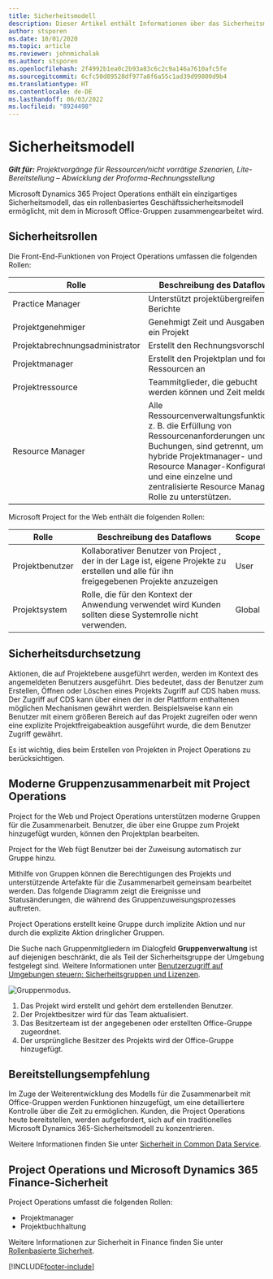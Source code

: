 ```yaml
---
title: Sicherheitsmodell
description: Dieser Artikel enthält Informationen über das Sicherheitsmodell in Dynamics 365 Project Operations.
author: stsporen
ms.date: 10/01/2020
ms.topic: article
ms.reviewer: johnmichalak
ms.author: stsporen
ms.openlocfilehash: 2f4992b1ea0c2b93a83c6c2c9a146a7610afc5fe
ms.sourcegitcommit: 6cfc50d89528df977a8f6a55c1ad39d99800d9b4
ms.translationtype: HT
ms.contentlocale: de-DE
ms.lasthandoff: 06/03/2022
ms.locfileid: "8924498"
---
```

# <a name="security-model"></a>Sicherheitsmodell

_**Gilt für:** Projektvorgänge für Ressourcen/nicht vorrätige Szenarien, Lite-Bereitstellung – Abwicklung der Proforma-Rechnungsstellung_



Microsoft Dynamics 365 Project Operations enthält ein einzigartiges Sicherheitsmodell, das ein rollenbasiertes Geschäftssicherheitsmodell ermöglicht, mit dem in Microsoft Office-Gruppen zusammengearbeitet wird. 


## <a name="security-roles"></a>Sicherheitsrollen
Die Front-End-Funktionen von Project Operations umfassen die folgenden Rollen:

| Rolle                          | Beschreibung des Dataflows                                                                                                                                                                 | Scope |
|-------------------------------|-----------------------------------------------------------------------------------------------------------------------------------------------------------------------------|------|
| Practice Manager              | Unterstützt projektübergreifende Berichte                                                                                                            | Geschäftseinheit              |
| Projektgenehmiger              | Genehmigt Zeit und Ausgaben für ein Projekt                                                                                                                              | Geschäftseinheit |
| Projektabrechnungsadministrator | Erstellt den Rechnungsvorschlag                                                                                                                                                 | Geschäftseinheit |
| Projektmanager               | Erstellt den Projektplan und fordert Ressourcen an                                                                                                                              | Geschäftseinheit |
| Projektressource              | Teammitglieder, die gebucht werden können und Zeit melden                                                                                                          | Geschäftseinheit|
| Resource Manager              | Alle Ressourcenverwaltungsfunktionen, z. B. die Erfüllung von Ressourcenanforderungen und Buchungen, sind getrennt, um eine hybride Projektmanager- und Resource Manager-Konfiguration und eine einzelne und zentralisierte Resource Manager-Rolle zu unterstützen. | Geschäftseinheit |


Microsoft Project for the Web enthält die folgenden Rollen:

| Rolle           | Beschreibung des Dataflows                                                                                                        | Scope  |
|----------------|--------------------------------------------------------------------------------------------------------------------|--------|
| Projektbenutzer   | Kollaborativer Benutzer von Project   , der in der Lage ist, eigene Projekte zu erstellen und alle für ihn freigegebenen Projekte anzuzeigen | User   |
| Projektsystem | Rolle, die für den Kontext der Anwendung   verwendet wird Kunden sollten diese Systemrolle nicht verwenden.                                    | Global |

## <a name="security-enforcement"></a>Sicherheitsdurchsetzung
Aktionen, die auf Projektebene ausgeführt werden, werden im Kontext des angemeldeten Benutzers ausgeführt. Dies bedeutet, dass der Benutzer zum Erstellen, Öffnen oder Löschen eines Projekts Zugriff auf CDS haben muss. Der Zugriff auf CDS kann über einen der in der Plattform enthaltenen möglichen Mechanismen gewährt werden. Beispielsweise kann ein Benutzer mit einem größeren Bereich auf das Projekt zugreifen oder wenn eine explizite Projektfreigabeaktion ausgeführt wurde, die dem Benutzer Zugriff gewährt.

Es ist wichtig, dies beim Erstellen von Projekten in Project Operations zu berücksichtigen.

## <a name="modern-group-collaboration-with-project-operations"></a>Moderne Gruppenzusammenarbeit mit Project Operations
Project for the Web und Project Operations unterstützen moderne Gruppen für die Zusammenarbeit. Benutzer, die über eine Gruppe zum Projekt hinzugefügt wurden, können den Projektplan bearbeiten.

Project for the Web fügt Benutzer bei der Zuweisung automatisch zur Gruppe hinzu.

Mithilfe von Gruppen können die Berechtigungen des Projekts und unterstützende Artefakte für die Zusammenarbeit gemeinsam bearbeitet werden. Das folgende Diagramm zeigt die Ereignisse und Statusänderungen, die während des Gruppenzuweisungsprozesses auftreten.

Project Operations erstellt keine Gruppe durch implizite Aktion und nur durch die explizite Aktion dringlicher Gruppen.

Die Suche nach Gruppenmitgliedern im Dialogfeld **Gruppenverwaltung** ist auf diejenigen beschränkt, die als Teil der Sicherheitsgruppe der Umgebung festgelegt sind. Weitere Informationen unter [Benutzerzugriff auf Umgebungen steuern: Sicherheitsgruppen und Lizenzen](/power-platform/admin/control-user-access).

![Gruppenmodus.](./media/groupsmode.png)

1. Das Projekt wird erstellt und gehört dem erstellenden Benutzer.
2. Der Projektbesitzer wird für das Team aktualisiert.
3. Das Besitzerteam ist der angegebenen oder erstellten Office-Gruppe zugeordnet.
4. Der ursprüngliche Besitzer des Projekts wird der Office-Gruppe hinzugefügt.

## <a name="deployment-recommendation"></a>Bereitstellungsempfehlung
Im Zuge der Weiterentwicklung des Modells für die Zusammenarbeit mit Office-Gruppen werden Funktionen hinzugefügt, um eine detailliertere Kontrolle über die Zeit zu ermöglichen. Kunden, die Project Operations heute bereitstellen, werden aufgefordert, sich auf ein traditionelles Microsoft Dynamics 365-Sicherheitsmodell zu konzentrieren.

Weitere Informationen finden Sie unter [Sicherheit in Common Data Service](/power-platform/admin/wp-security).

## <a name="project-operations-and-microsoft-dynamics-365-finance-security"></a>Project Operations und Microsoft Dynamics 365 Finance-Sicherheit
Project Operations umfasst die folgenden Rollen:

- Projektmanager
- Projektbuchhaltung

Weitere Informationen zur Sicherheit in Finance finden Sie unter [Rollenbasierte Sicherheit](/dynamics365/fin-ops-core/dev-itpro/sysadmin/role-based-security).




[!INCLUDE[footer-include](../includes/footer-banner.md)]